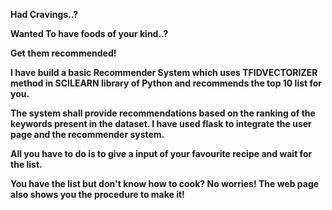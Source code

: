 <b> Had Cravings..? </b>

<b> Wanted To have foods of your kind..? <b>

<b> Get them recommended!<b>

I have build a basic Recommender System which uses TFIDVECTORIZER method in SCILEARN library of Python and recommends the top 10 list for you.

The system shall provide recommendations based on the ranking of the keywords present in the dataset. I have used flask to integrate the user page and the recommender system. 

All you have to do is to give a input of your favourite recipe and wait for the list.

You have the list but don't know how to cook? No worries! The web page also shows you the procedure to make it!
